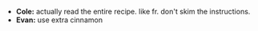 - **Cole:** actually read the entire recipe. like fr. don't skim the instructions.
- **Evan:** use extra cinnamon